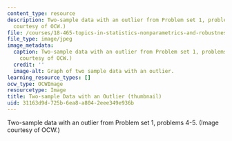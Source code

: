 ```yaml
---
content_type: resource
description: Two-sample data with an outlier from Problem set 1, problems 4-5. (Image
  courtesy of OCW.)
file: /courses/18-465-topics-in-statistics-nonparametrics-and-robustness-spring-2005/31163d9d725b6ea8a8042eee349e936b_18-465s05-th.jpg
file_type: image/jpeg
image_metadata:
  caption: Two-sample data with an outlier from Problem set 1, problems 4-5. (Image
    courtesy of OCW.)
  credit: ''
  image-alt: Graph of two sample data with an outlier.
learning_resource_types: []
ocw_type: OCWImage
resourcetype: Image
title: Two-sample Data with an Outlier (thumbnail)
uid: 31163d9d-725b-6ea8-a804-2eee349e936b
---
```

Two-sample data with an outlier from Problem set 1, problems 4-5. (Image courtesy of OCW.)

